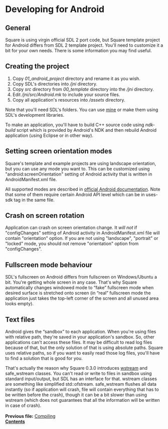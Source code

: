 # Developing for Android

## General

Square is using virgin official SDL 2 port code, but Square template project for Android differs from SDL 2 template project. You'll need to customize it a bit for your own needs. There is some information you may find useful.

## Creating the project

1. Copy *01_android_project* directory and rename it as you wish.
2. Copy SDL's directories into *<project>/jni* directory.
3. Copy *src* directory from *00_template* directory into the *<project>/jni* directory.
4. Edit *<project>/jni/src/Android.mk* to include your source files.
5. Copy all application's resources into *<project>/assets* directory.

Note that you'll need SDL's folders. You can use [mine](https://dl.dropboxusercontent.com/u/37122166/Square/Square_Android_SDL_folders.zip) or make them using SDL's development libraries.

To make an application, you'll have to build C++ source code using *ndk-build* script which is provided by Android's NDK and then rebuild Android application (using Eclipse or in other way).

## Setting screen orientation modes

Square's template and example projects are using landscape orientation, but you can use any mode you want to. This can be customized using "android:screenOrientation" setting of Android activity that is written in AndroidManifest.xml file.

All supported modes are described in [official Android documentation](http://developer.android.com/guide/topics/manifest/activity-element.html#screen). Note that some of them require certain Android API level which can be in uses-sdk tag in the same file.

## Crash on screen rotation

Application can crash on screen orientation change. It *will not* if "configChanges" setting of Android activity in AndroidManifest.xml file will contain "orientation" option. If you are not using "landscape", "portrait" or "locked" mode, you should not remove "orientation" option from "configChanges".

## Fullscreen mode behaviour

SDL's fullscreen on Android differs from fullscreen on Windows/Ubuntu a bit. You're getting whole screen in any case. That's why Square automatically changes windowed mode to “fake” fullscreen mode when desired surface is stretched onto screen (in “real” fullscreen mode the application just takes the top-left corner of the screen and all unused area looks empty).

## Text files

Android gives the “sandbox” to each application. When you're using files with relative path, they're saved in your application's sandbox. So, other applications can't access these files. It may be difficult to read log files because of that, but the only solution of that is using absolute paths. Square uses relative paths, so if you want to easily read those log files, you'll have to find a solution that is good for you.

That's actually the reason why Square 0.3.0 introduces [wstream](20_wstreams.md) and safe_wstream classes. You can't read or write to files in sandbox using standard input/output, but SDL has an interface for that. wstream classes are something like simplified std::ofstream. safe_wstream flushes all data instantly (so if application will crash, file will contain everything that has to be written before the crash), though it can be a bit slower than using wstream (which does not guarantees that all the information will be written in case of crash).
   
   
**Previous file:** [Compiling](23_Compiling.md)  
**[Contents](00_Contents.md)**